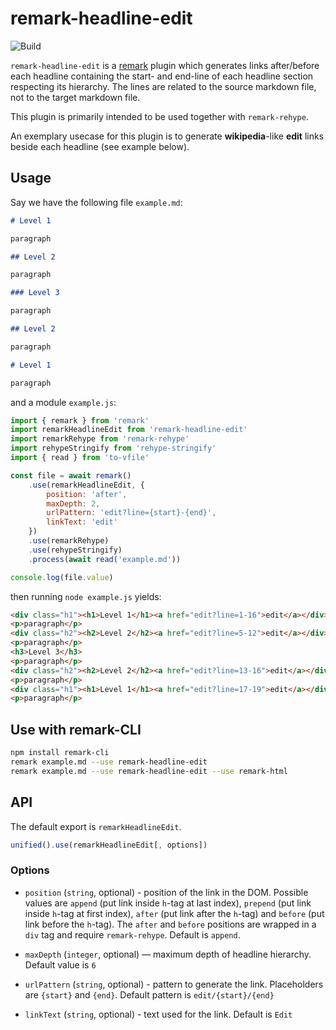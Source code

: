 # remark-headline-edit

![Build][build-badge]

`remark-headline-edit` is a [remark][remark] plugin which generates links after/before each headline containing the start- and end-line of each headline section respecting its hierarchy. The lines are related to the source markdown file, not to the target markdown file.

This plugin is primarily intended to be used together with `remark-rehype`.

An exemplary usecase for this plugin is to generate **wikipedia**-like **edit** links beside each headline (see example below).

## Usage

Say we have the following file `example.md`:

```markdown
# Level 1

paragraph

## Level 2

paragraph

### Level 3

paragraph

## Level 2

paragraph

# Level 1

paragraph
```

and a module `example.js`:

```js
import { remark } from 'remark'
import remarkHeadlineEdit from 'remark-headline-edit'
import remarkRehype from 'remark-rehype'
import rehypeStringify from 'rehype-stringify'
import { read } from 'to-vfile'

const file = await remark()
    .use(remarkHeadlineEdit, {
        position: 'after',
        maxDepth: 2, 
        urlPattern: 'edit?line={start}-{end}', 
        linkText: 'edit'
    })
    .use(remarkRehype)
    .use(rehypeStringify)
    .process(await read('example.md'))

console.log(file.value)
```

then running `node example.js` yields:

```html
<div class="h1"><h1>Level 1</h1><a href="edit?line=1-16">edit</a></div>
<p>paragraph</p>
<div class="h2"><h2>Level 2</h2><a href="edit?line=5-12">edit</a></div>
<p>paragraph</p>
<h3>Level 3</h3>
<p>paragraph</p>
<div class="h2"><h2>Level 2</h2><a href="edit?line=13-16">edit</a></div>
<p>paragraph</p>
<div class="h1"><h1>Level 1</h1><a href="edit?line=17-19">edit</a></div>
<p>paragraph</p>
```

## Use with remark-CLI

```bash
npm install remark-cli
remark example.md --use remark-headline-edit
remark example.md --use remark-headline-edit --use remark-html
```

## API

The default export is `remarkHeadlineEdit`.

```js
unified().use(remarkHeadlineEdit[, options])
```

### Options

* `position` (`string`, optional) - position of the link in the DOM. Possible values are `append` (put link inside `h`-tag at last index), `prepend` (put link inside `h`-tag at first index), `after` (put link after the `h`-tag) and `before` (put link before the `h`-tag). The `after` and `before` positions are wrapped in a `div` tag and require `remark-rehype`. Default is `append`.

* `maxDepth` (`integer`, optional) — maximum depth of headline hierarchy. Default value is `6`

* `urlPattern` (`string`, optional) - pattern to generate the link. Placeholders are `{start}` and `{end}`. Default pattern is `edit/{start}/{end}`

* `linkText` (`string`, optional) - text used for the link. Default is `Edit`

[remark]: https://github.com/remarkjs/remark
[build-badge]: https://github.com/thomd/remark-headline-edit/workflows/plugin-test/badge.svg
